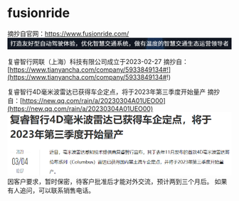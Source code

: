 # fusionride

摘抄自官网：https://www.fusionride.com/
![from fusionride.com website](fusinride_web1.png)


复睿智行网联（上海）科技有限公司成立于2023-02-27
摘抄自：[https://www.tianyancha.com/company/5933849134#!](https://www.tianyancha.com/company/5933849134#!)


复睿智行4D毫米波雷达已获得车企定点，将于2023年第三季度开始量产
摘抄自：[https://new.qq.com/rain/a/20230304A01UEO00](https://new.qq.com/rain/a/20230304A01UEO00)
![fusionride 4d radar](4d-radar.png)
因客户要求，暂时保密，待客户批准后才能对外交流，预计两到三个月后。
如果有人追问，可以联系销售电话。
